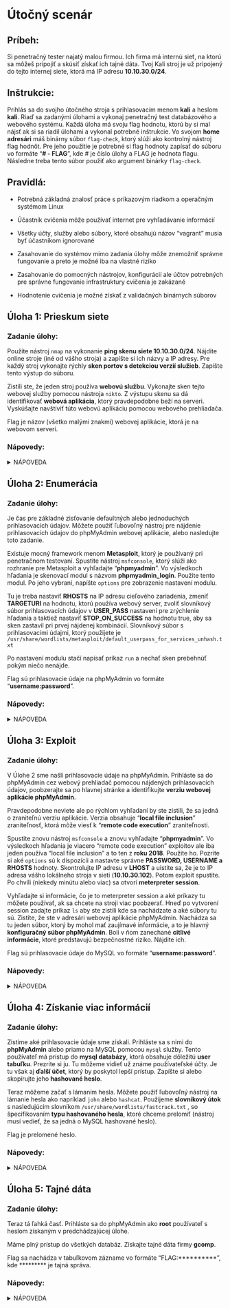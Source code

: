 # Útočný scenár

## Príbeh:

Si penetračný tester najatý malou firmou. Ich firma má internú sieť, na ktorú sa môžeš pripojiť a skúsiť získať ich tajné dáta. Tvoj Kali stroj je už pripojený do tejto internej siete, ktorá má IP adresu **10.10.30.0/24**.

## Inštrukcie:

Prihlás sa do svojho útočného stroja s prihlasovacím menom **kali** a heslom **kali**. Riaď sa zadanými úlohami a vykonaj penetračný test databázového a webového systému. Každá úloha má svoju flag hodnotu, ktorú by si mal nájsť ak si sa riadil úlohami a vykonal potrebné inštrukcie. Vo svojom **home adresári** máš binárny súbor `flag-check`, ktorý slúži ako kontrolný nástroj flag hodnôt. Pre jeho použitie je potrebné si flag hodnoty zapísať do súboru vo formáte “**# - FLAG**”, kde # je číslo úlohy a FLAG je hodnota flagu. Následne treba tento súbor použiť ako argument binárky `flag-check`.

## Pravidlá:

-   Potrebná základná znalosť práce s príkazovým riadkom a operačným systémom Linux
    
-   Účastník cvičenia môže používať internet pre vyhľadávanie informácií
    
-   Všetky účty, služby alebo súbory, ktoré obsahujú názov “vagrant” musia byť účastníkom ignorované
    
-   Zasahovanie do systémov mimo zadania úlohy môže znemožniť správne fungovanie a preto je možné iba na vlastné riziko
    
-   Zasahovanie do pomocných nástrojov, konfigurácií ale účtov potrebných pre správne fungovanie infrastruktury cvičenia je zakázané
    
-   Hodnotenie cvičenia je možné získať z validačných binárnych súborov

## Úloha 1: Prieskum siete

### Zadanie úlohy:

Použite nástroj `nmap` na vykonanie **ping skenu siete 10.10.30.0/24**. Nájdite online stroje (iné od vášho stroja) a zapíšte si ich názvy a IP adresy. Pre každý stroj vykonajte rýchly **sken portov s detekciou verzií služieb**. Zapíšte tento výstup do súboru.

Zistili ste, že jeden stroj používa **webovú službu**. Vykonajte sken tejto webovej služby pomocou nástroja `nikto`. Z výstupu skenu sa dá identifikovať **webová aplikácia**, ktorý pravdepodobne beží na serveri. Vyskúšajte navštíviť túto webovú aplikáciu pomocou webového prehliadača.

Flag je názov (všetko malými znakmi) webovej aplikácie, ktorá je na webovom serveri.

### Nápovedy:

<details>
  <summary>NÁPOVEDA</summary>
  
-   `man nmap`
-   Pozrite si prepínač `-sV` pri nástroji `nmap`.
-   `man nikto`
-   Výstup z nástroja `nikto` nám ukazuje zaujímavé adresáre, ktoré naznačujú prítomnosť známej webovej aplikácie.
</details>

## Úloha 2: Enumerácia

### Zadanie úlohy:

Je čas pre základné zisťovanie defaultných alebo jednoduchých prihlasovacích údajov. Môžete použiť ľubovoľný nástroj pre nájdenie prihlasovacích údajov do phpMyAdmin webovej aplikácie, alebo nasledujte toto zadanie.

Existuje mocný framework menom **Metasploit**, ktorý je používaný pri penetračnom testovaní. Spustite nástroj `msfconsole`, ktorý slúži ako rozhranie pre Metasploit a vyhľadajte “**phpmyadmin**”. Vo výsledkoch hľadania je skenovací modul s názvom **phpmyadmin_login**. Použite tento modul. Po jeho vybraní, napíšte `options` pre zobrazenie nastavení modulu.

Tu je treba nastaviť **RHOSTS** na IP adresu cieľového zariadenia, zmeniť **TARGETURI** na hodnotu, ktorú používa webový server, zvoliť slovníkový súbor prihlasovacích údajov v **USER_PASS** nastavení pre zrýchlenie hľadania a taktiež nastaviť **STOP_ON_SUCCESS** na hodnotu true, aby sa sken zastavil pri prvej nájdenej kombinácií. Slovníkový súbor s prihlasovacími údajmi, ktorý použijete je `/usr/share/wordlists/metasploit/default_userpass_for_services_unhash.txt`

Po nastavení modulu stačí napísať príkaz `run` a nechať sken prebehnúť pokým niečo nenájde.

Flag sú prihlasovacie údaje na phpMyAdmin vo formáte “**username:password**”.

### Nápovedy:

<details>
  <summary>NÁPOVEDA</summary>
  
-   Tu sú príkazy, ktoré sú potrebné pri `msfconsole`: `search`, `use`, `options`, `set`, `run`
-   Po spustení `msfconsole` a vyhľadaní “phpmyadmin” stačí napísať `use #`, kde # je číslo výsledku vyhľadávania
-   Pre nastavenie TARGETURI, spomeňte si na Úlohu 1, kde bola adresa webovej aplikácie a zadajte ju pred `/index.php`, ktoré je nastavené defaultne.
</details>

## Úloha 3: Exploit

### Zadanie úlohy:

V Úlohe 2 sme našli prihlasovacie údaje na phpMyAdmin. Prihláste sa do phpMyAdmin cez webový prehliadač pomocou nájdených prihlasovacích údajov, poobzerajte sa po hlavnej stránke a identifikujte **verziu webovej aplikácie phpMyAdmin**.

Pravdepodobne neviete ale po rýchlom vyhľadaní by ste zistili, že sa jedná o zraniteľnú verziu aplikácie. Verzia obsahuje “**local file inclusion**” zraniteľnosť, ktorá môže viesť k “**remote code execution**” zraniteľnosti.

Spustite znovu nástroj `msfconsole` a znovu vyhľadajte “**phpmyadmin**”. Vo výsledkoch hľadania je viacero “remote code execution” exploitov ale iba jeden používa “local file inclusion” a to ten z **roku 2018**. Použite ho. Pozrite si aké `options` sú k dispozícii a nastavte správne **PASSWORD, USERNAME a RHOSTS** hodnoty. Skontrolujte IP adresu v **LHOST** a uistite sa, že je to IP adresa vášho lokálneho stroja v sieti (**10.10.30.102**). Potom exploit spustite. Po chvíli (niekedy minútu alebo viac) sa otvorí **meterpreter session**.

Vyhľadajte si informácie, čo je to meterpreter session a aké príkazy tu môžete používať, ak sa chcete na stroji viac poobzerať. Hneď po vytvorení session zadajte príkaz `ls` aby ste zistili kde sa nachádzate a aké súbory tu sú. Zistíte, že ste v adresári webovej aplikácie phpMyAdmin. Nachádza sa tu jeden súbor, ktorý by mohol mať zaujímavé informácie, a to je hlavný **konfiguračný súbor phpMyAdmin**. Boli v ňom zanechané **citlivé informácie**, ktoré predstavujú bezpečnostné riziko. Nájdite ich.

Flag sú prihlasovacie údaje do MySQL vo formáte “**username:password**”.

### Nápovedy:

<details>
  <summary>NÁPOVEDA</summary>
  
-   Modul exploitu sa volá “phpmyadmin_lfi_rce”
-   Nastavte meno a heslo pomocu údajov nájdených v Úlohe 2
-   Konfiguračný súbor phpMyAdmin sa volá `config.inc.php`
-   Pozrite sa na koniec súboru
</details>    

## Úloha 4: Získanie viac informácií

### Zadanie úlohy:

Zistime aké prihlasovacie údaje sme získali. Prihláste sa s nimi do **phpMyAdmin** alebo priamo na MySQL pomocou `mysql` služby. Tento používateľ má prístup do **mysql databázy**, ktorá obsahuje dôležitú **user tabuľku**. Prezrite si ju. Tu môžeme vidieť už známe používateľské účty. Je tu však aj **ďalší účet**, ktorý by poskytol lepší prístup. Zapíšte si alebo skopírujte jeho **hashované heslo**.

Teraz môžeme začať s lámaním hesla. Môžete použiť ľubovoľný nástroj na lámanie hesla ako napríklad `john` alebo `hashcat`. Použijeme **slovníkový útok** s nasledujúcim slovníkom `/usr/share/wordlists/fastcrack.txt` , so špecifikovaním **typu hashovaného hesla**, ktoré chceme prelomiť (nástroj musí vedieť, že sa jedná o MySQL hashované heslo).

Flag je prelomené heslo.

### Nápovedy:

<details>
  <summary>NÁPOVEDA</summary>
  
-   Účet, ktorému chceme prelomiť heslo je root s hostom nastaveným na “%”
-   Pri `hashcat`, hashovací mód je 300 a hash nezačína so znakom “*”
-   Pri `john`, formát je “mysql-sha1” a hash začína so znakom “*”
</details>      

## Úloha 5: Tajné dáta

### Zadanie úlohy:

Teraz tá ľahká časť. Prihláste sa do phpMyAdmin ako **root** používateľ s heslom získaným v predchádzajúcej úlohe.

Máme plný prístup do všetkých databáz. Získajte tajné dáta firmy **gcomp**.

Flag sa nachádza v tabuľkovom zázname vo formáte “FLAG:**********”, kde ********* je tajná správa.

### Nápovedy:

<details>
  <summary>NÁPOVEDA</summary>
  
-   Stačí získať flag navigovaním do gcomp -> secret_data -> tretí záznam. Nie je to také ťažké.
</details>        
